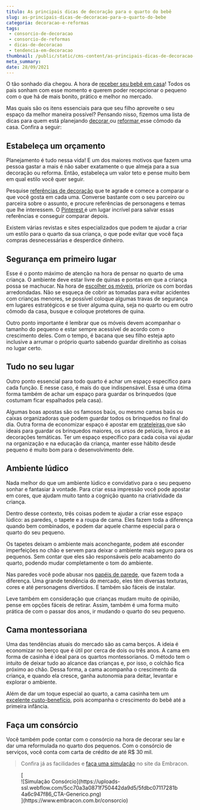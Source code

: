 ```yaml
---
titulo: As principais dicas de decoração para o quarto do bebê
slug: as-principais-dicas-de-decoracao-para-o-quarto-do-bebe
categoria: decoracao-e-reformas
tags:
 - consorcio-de-decoracao
 - consorcio-de-reformas
 - dicas-de-decoracao
 - tendencia-em-decoracao
thumbnail: /public/static/cms-content/as-principais-dicas-de-decoracao-para-o-quarto-do-bebe.jpg
meta_summary: 
date: 28/09/2021
---
```

O tão sonhado dia chegou. A hora de [receber seu bebê em casa](https://www.embracon.com.br/blog/como-se-preparar-para-a-chegada-do-bebe)! Todos os pais sonham com esse momento e querem poder recepcionar o pequeno com o que há de mais bonito, prático e melhor no mercado.

Mas quais são os itens essenciais para que seu filho aproveite o seu espaço da melhor maneira possível? Pensando nisso, fizemos uma lista de dicas para quem está planejando [decorar ](https://www.embracon.com.br/blog/6-dicas-de-como-decorar-gastando-pouco)ou [reformar ](https://www.embracon.com.br/blog/como-juntar-dinheiro-para-reformar-a-casa)esse cômodo da casa. Confira a seguir:

Estabeleça um orçamento
-----------------------

Planejamento é tudo nessa vida! E um dos maiores motivos que fazem uma pessoa gastar a mais é não saber exatamente o que almeja para a sua decoração ou reforma. Então, estabeleça um valor teto e pense muito bem em qual estilo você quer seguir.

Pesquise [referências de decoração](https://www.embracon.com.br/blog/estilos-de-decoracao-conheca-os-principais-e-identifique-o-seu) que te agrade e comece a comparar o que você gosta em cada uma. Converse bastante com o seu parceiro ou parceira sobre o assunto, e procure referências de personagens e temas que lhe interessem. O [Pinterest ](https://br.pinterest.com/embraconoficial/)é um lugar incrível para salvar essas referências e conseguir comparar depois.

Existem várias revistas e sites especializados que podem te ajudar a criar um estilo para o quarto da sua criança, o que pode evitar que você faça compras desnecessárias e desperdice dinheiro.

Segurança em primeiro lugar
---------------------------

Esse é o ponto máximo de atenção na hora de pensar no quarto de uma criança. O ambiente deve estar livre de quinas e pontas em que a criança possa se machucar. Na hora de [escolher os móveis](https://www.embracon.com.br/blog/5-dicas-de-como-otimizar-espaco-em-ambientes-pequenos), priorize os com bordas arredondadas. Não se esqueça de cobrir as tomadas para evitar acidentes com crianças menores, se possível coloque algumas travas de segurança em lugares estratégicos e se tiver alguma quina, seja no quarto ou em outro cômodo da casa, busque e coloque protetores de quina.

Outro ponto importante é lembrar que os móveis devem acompanhar o tamanho do pequeno e estar sempre acessível de acordo com o crescimento deles. Com o tempo, é bacana que seu filho esteja apto inclusive a arrumar o próprio quarto sabendo guardar direitinho as coisas no lugar certo.

Tudo no seu lugar
-----------------

Outro ponto essencial para todo quarto é achar um espaço específico para cada função. E nesse caso, é mais do que indispensável. Essa é uma ótima forma também de achar um espaço para guardar os brinquedos (que costumam ficar espalhados pela casa).

Algumas boas apostas são os famosos baús, ou mesmo camas baús ou caixas organizadoras que podem guardar todos os brinquedos no final do dia. Outra forma de economizar espaço é apostar em [prateleiras ](https://www.embracon.com.br/blog/como-usar-prateleiras-na-decoracao-da-casa)que são ideais para guardar os brinquedos maiores, os ursos de pelúcia, livros e as decorações temáticas. Ter um espaço específico para cada coisa vai ajudar na organização e na educação da criança, manter esse hábito desde pequeno é muito bom para o desenvolvimento dele.

Ambiente lúdico
---------------

Nada melhor do que um ambiente lúdico e convidativo para o seu pequeno sonhar e fantasiar à vontade. Para criar essa impressão você pode apostar em cores, que ajudam muito tanto a cognição quanto na criatividade da criança.

Dentro desse contexto, três coisas podem te ajudar a criar esse espaço lúdico: as paredes, o tapete e a roupa de cama. Eles fazem toda a diferença quando bem combinados, e podem dar aquele charme especial para o quarto do seu pequeno.

Os tapetes deixam o ambiente mais aconchegante, podem até esconder imperfeições no chão e servem para deixar o ambiente mais seguro para os pequenos. Sem contar que eles são responsáveis pelo acabamento do quarto, podendo mudar completamente o tom do ambiente.

Nas paredes você pode abusar nos [papéis de parede](https://www.embracon.com.br/blog/vale-a-pena-usar-papel-de-parede-na-decoracao), que fazem toda a diferença. Uma grande tendência do mercado, eles têm diversas texturas, cores e até personagens divertidos. E também são fáceis de instalar.

Leve também em consideração que crianças mudam muito de opinião, pense em opções fáceis de retirar. Assim, também é uma forma muito prática de com o passar dos anos, ir mudando o quarto do seu pequeno.

Cama montessoriana
------------------

Uma das tendências atuais do mercado são as cama berços. A ideia é economizar no berço que é útil por cerca de dois ou três anos. A cama em forma de casinha é ideal para os quartos montessorianos. O método tem o intuito de deixar tudo ao alcance das crianças e, por isso, o colchão fica próximo ao chão. Dessa forma, a cama acompanha o crescimento da criança, e quando ela cresce, ganha autonomia para deitar, levantar e explorar o ambiente.

Além de dar um toque especial ao quarto, a cama casinha tem um [excelente custo-benefício](https://www.embracon.com.br/blog/bebe-chegando-prepare-o-orcamento-familiar), pois acompanha o crescimento do bebê até a primeira infância.

Faça um consórcio 
------------------

Você também pode contar com o consórcio na hora de decorar seu lar e dar uma reformulada no quarto dos pequenos. Com o consórcio de serviços, você conta com carta de crédito de até R$ 30 mil.

> Confira já as facilidades e [faça uma simulação](https://www.embracon.com.br/consorcio) no site da Embracon.

<figure class="w-richtext-figure-type-image w-richtext-align-center">[<div>![Simulação Consórcio](https://uploads-ssl.webflow.com/5cc70a3a0871f750442da9d5/5fdbc07117281b4a6c947f86_CTA-Generico.png)</div>](https://www.embracon.com.br/consorcio)</figure>
